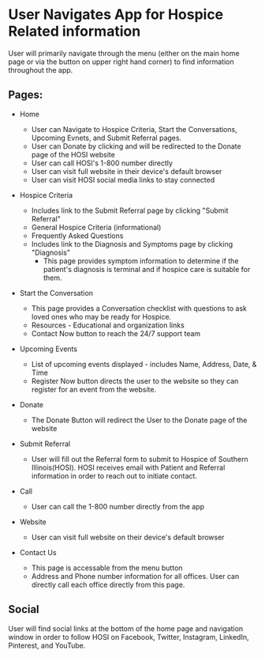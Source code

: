 # User Navigates App for Hospice Related information

User will primarily navigate through the menu (either on the main home page or via the button on upper right hand corner) to find information throughout the app.

## Pages:

- Home
    - User can Navigate to Hospice Criteria, Start the Conversations, Upcoming Evnets, and Submit Referral pages. 
    - User can Donate by clicking and will be redirected to the Donate page of the HOSI website
    - User can call HOSI's 1-800 number directly
    - User can visit full website in their device's default browser
    - User can visit HOSI social media links to stay connected

- Hospice Criteria
    - Includes link to the Submit Referral page by clicking "Submit Referral"
    - General Hospice Criteria (informational)
    - Frequently Asked Questions
    - Includes link to the Diagnosis and Symptoms page by clicking "Diagnosis"
        - This page provides symptom information to determine if the patient's diagnosis is terminal and if hospice care is suitable for them. 
    
- Start the Conversation
    - This page provides a Conversation checklist with questions to ask loved ones who may be ready for Hospice.
    - Resources - Educational and organization links
    - Contact Now button to reach the 24/7 support team
    
- Upcoming Events
    - List of upcoming events displayed - includes Name, Address, Date, & Time
    - Register Now button directs the user to the website so they can register for an event from the website.
    
- Donate
    - The Donate Button will redirect the User to the Donate page of the website
    
- Submit Referral
    - User will fill out the Referral form to submit to Hospice of Southern Illinois(HOSI). HOSI receives email with Patient and Referral information in order to reach out to initiate contact.
    
- Call
    - User can call the 1-800 number directly from the app

- Website
    - User can visit full website on their device's default browser
    
- Contact Us
    - This page is accessable from the menu button
    - Address and Phone number information for all offices. User can directly call each office directly from this page.




## Social

User will find social links at the bottom of the home page and navigation window in order to follow HOSI on Facebook, Twitter, Instagram, LinkedIn, Pinterest, and YouTube. 

